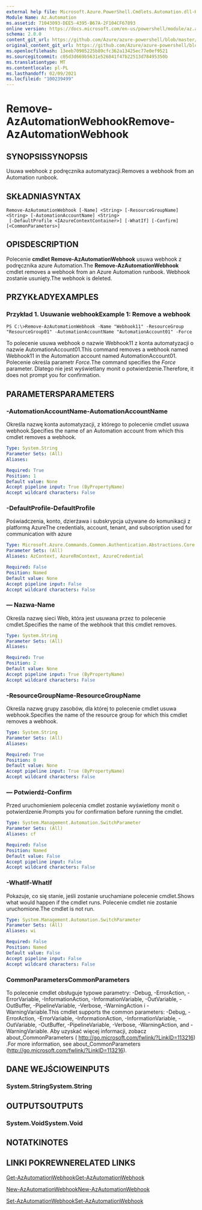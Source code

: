 ```yaml
---
external help file: Microsoft.Azure.PowerShell.Cmdlets.Automation.dll-Help.xml
Module Name: Az.Automation
ms.assetid: 71043093-DEE5-4395-B67A-2F104CF67893
online version: https://docs.microsoft.com/en-us/powershell/module/az.automation/remove-azautomationwebhook
schema: 2.0.0
content_git_url: https://github.com/Azure/azure-powershell/blob/master/src/Automation/Automation/help/Remove-AzAutomationWebhook.md
original_content_git_url: https://github.com/Azure/azure-powershell/blob/master/src/Automation/Automation/help/Remove-AzAutomationWebhook.md
ms.openlocfilehash: 13eeb70905225b89cfc362a13425ec77e0ef9521
ms.sourcegitcommit: c05d3d669b5631e526841f47b22513d78495350b
ms.translationtype: MT
ms.contentlocale: pl-PL
ms.lasthandoff: 02/09/2021
ms.locfileid: "100239499"
---
```

# <span data-ttu-id="4ee62-101">Remove-AzAutomationWebhook</span><span class="sxs-lookup"><span data-stu-id="4ee62-101">Remove-AzAutomationWebhook</span></span>

## <span data-ttu-id="4ee62-102">SYNOPSIS</span><span class="sxs-lookup"><span data-stu-id="4ee62-102">SYNOPSIS</span></span>
<span data-ttu-id="4ee62-103">Usuwa webhook z podręcznika automatyzacji.</span><span class="sxs-lookup"><span data-stu-id="4ee62-103">Removes a webhook from an Automation runbook.</span></span>

## <span data-ttu-id="4ee62-104">SKŁADNIA</span><span class="sxs-lookup"><span data-stu-id="4ee62-104">SYNTAX</span></span>

```
Remove-AzAutomationWebhook [-Name] <String> [-ResourceGroupName] <String> [-AutomationAccountName] <String>
 [-DefaultProfile <IAzureContextContainer>] [-WhatIf] [-Confirm] [<CommonParameters>]
```

## <span data-ttu-id="4ee62-105">OPIS</span><span class="sxs-lookup"><span data-stu-id="4ee62-105">DESCRIPTION</span></span>
<span data-ttu-id="4ee62-106">Polecenie **cmdlet Remove-AzAutomationWebhook** usuwa webhook z podręcznika azure Automation.</span><span class="sxs-lookup"><span data-stu-id="4ee62-106">The **Remove-AzAutomationWebhook** cmdlet removes a webhook from an Azure Automation runbook.</span></span>
<span data-ttu-id="4ee62-107">Webhook zostanie usunięty.</span><span class="sxs-lookup"><span data-stu-id="4ee62-107">The webhook is deleted.</span></span>

## <span data-ttu-id="4ee62-108">PRZYKŁADY</span><span class="sxs-lookup"><span data-stu-id="4ee62-108">EXAMPLES</span></span>

### <span data-ttu-id="4ee62-109">Przykład 1. Usuwanie webhook</span><span class="sxs-lookup"><span data-stu-id="4ee62-109">Example 1: Remove a webhook</span></span>
```
PS C:\>Remove-AzAutomationWebhook -Name "Webhook11" -ResourceGroup "ResourceGroup01" -AutomationAccountName "AutomationAccount01" -Force
```

<span data-ttu-id="4ee62-110">To polecenie usuwa webhook o nazwie Webhook11 z konta automatyzacji o nazwie AutomationAccount01.</span><span class="sxs-lookup"><span data-stu-id="4ee62-110">This command removes a webhook named Webhook11 in the Automation account named AutomationAccount01.</span></span>
<span data-ttu-id="4ee62-111">Polecenie określa parametr *Force.*</span><span class="sxs-lookup"><span data-stu-id="4ee62-111">The command specifies the *Force* parameter.</span></span>
<span data-ttu-id="4ee62-112">Dlatego nie jest wyświetlany monit o potwierdzenie.</span><span class="sxs-lookup"><span data-stu-id="4ee62-112">Therefore, it does not prompt you for confirmation.</span></span>

## <span data-ttu-id="4ee62-113">PARAMETERS</span><span class="sxs-lookup"><span data-stu-id="4ee62-113">PARAMETERS</span></span>

### <span data-ttu-id="4ee62-114">-AutomationAccountName</span><span class="sxs-lookup"><span data-stu-id="4ee62-114">-AutomationAccountName</span></span>
<span data-ttu-id="4ee62-115">Określa nazwę konta automatyzacji, z którego to polecenie cmdlet usuwa webhook.</span><span class="sxs-lookup"><span data-stu-id="4ee62-115">Specifies the name of an Automation account from which this cmdlet removes a webhook.</span></span>

```yaml
Type: System.String
Parameter Sets: (All)
Aliases:

Required: True
Position: 1
Default value: None
Accept pipeline input: True (ByPropertyName)
Accept wildcard characters: False
```

### <span data-ttu-id="4ee62-116">-DefaultProfile</span><span class="sxs-lookup"><span data-stu-id="4ee62-116">-DefaultProfile</span></span>
<span data-ttu-id="4ee62-117">Poświadczenia, konto, dzierżawa i subskrypcja używane do komunikacji z platformą Azure</span><span class="sxs-lookup"><span data-stu-id="4ee62-117">The credentials, account, tenant, and subscription used for communication with azure</span></span>

```yaml
Type: Microsoft.Azure.Commands.Common.Authentication.Abstractions.Core.IAzureContextContainer
Parameter Sets: (All)
Aliases: AzContext, AzureRmContext, AzureCredential

Required: False
Position: Named
Default value: None
Accept pipeline input: False
Accept wildcard characters: False
```

### <span data-ttu-id="4ee62-118">— Nazwa</span><span class="sxs-lookup"><span data-stu-id="4ee62-118">-Name</span></span>
<span data-ttu-id="4ee62-119">Określa nazwę sieci Web, która jest usuwana przez to polecenie cmdlet.</span><span class="sxs-lookup"><span data-stu-id="4ee62-119">Specifies the name of the webhook that this cmdlet removes.</span></span>

```yaml
Type: System.String
Parameter Sets: (All)
Aliases:

Required: True
Position: 2
Default value: None
Accept pipeline input: True (ByPropertyName)
Accept wildcard characters: False
```

### <span data-ttu-id="4ee62-120">-ResourceGroupName</span><span class="sxs-lookup"><span data-stu-id="4ee62-120">-ResourceGroupName</span></span>
<span data-ttu-id="4ee62-121">Określa nazwę grupy zasobów, dla której to polecenie cmdlet usuwa webhook.</span><span class="sxs-lookup"><span data-stu-id="4ee62-121">Specifies the name of the resource group for which this cmdlet removes a webhook.</span></span>

```yaml
Type: System.String
Parameter Sets: (All)
Aliases:

Required: True
Position: 0
Default value: None
Accept pipeline input: True (ByPropertyName)
Accept wildcard characters: False
```

### <span data-ttu-id="4ee62-122">— Potwierdź</span><span class="sxs-lookup"><span data-stu-id="4ee62-122">-Confirm</span></span>
<span data-ttu-id="4ee62-123">Przed uruchomieniem polecenia cmdlet zostanie wyświetlony monit o potwierdzenie.</span><span class="sxs-lookup"><span data-stu-id="4ee62-123">Prompts you for confirmation before running the cmdlet.</span></span>

```yaml
Type: System.Management.Automation.SwitchParameter
Parameter Sets: (All)
Aliases: cf

Required: False
Position: Named
Default value: False
Accept pipeline input: False
Accept wildcard characters: False
```

### <span data-ttu-id="4ee62-124">-WhatIf</span><span class="sxs-lookup"><span data-stu-id="4ee62-124">-WhatIf</span></span>
<span data-ttu-id="4ee62-125">Pokazuje, co się stanie, jeśli zostanie uruchamiane polecenie cmdlet.</span><span class="sxs-lookup"><span data-stu-id="4ee62-125">Shows what would happen if the cmdlet runs.</span></span>
<span data-ttu-id="4ee62-126">Polecenie cmdlet nie zostanie uruchomione.</span><span class="sxs-lookup"><span data-stu-id="4ee62-126">The cmdlet is not run.</span></span>

```yaml
Type: System.Management.Automation.SwitchParameter
Parameter Sets: (All)
Aliases: wi

Required: False
Position: Named
Default value: False
Accept pipeline input: False
Accept wildcard characters: False
```

### <span data-ttu-id="4ee62-127">CommonParameters</span><span class="sxs-lookup"><span data-stu-id="4ee62-127">CommonParameters</span></span>
<span data-ttu-id="4ee62-128">To polecenie cmdlet obsługuje typowe parametry: -Debug, -ErrorAction, -ErrorVariable, -InformationAction, -InformationVariable, -OutVariable, -OutBuffer, -PipelineVariable, -Verbose, -WarningAction i -WarningVariable.</span><span class="sxs-lookup"><span data-stu-id="4ee62-128">This cmdlet supports the common parameters: -Debug, -ErrorAction, -ErrorVariable, -InformationAction, -InformationVariable, -OutVariable, -OutBuffer, -PipelineVariable, -Verbose, -WarningAction, and -WarningVariable.</span></span> <span data-ttu-id="4ee62-129">Aby uzyskać więcej informacji, zobacz about_CommonParameters ( http://go.microsoft.com/fwlink/?LinkID=113216) .</span><span class="sxs-lookup"><span data-stu-id="4ee62-129">For more information, see about_CommonParameters (http://go.microsoft.com/fwlink/?LinkID=113216).</span></span>

## <span data-ttu-id="4ee62-130">DANE WEJŚCIOWE</span><span class="sxs-lookup"><span data-stu-id="4ee62-130">INPUTS</span></span>

### <span data-ttu-id="4ee62-131">System.String</span><span class="sxs-lookup"><span data-stu-id="4ee62-131">System.String</span></span>

## <span data-ttu-id="4ee62-132">OUTPUTS</span><span class="sxs-lookup"><span data-stu-id="4ee62-132">OUTPUTS</span></span>

### <span data-ttu-id="4ee62-133">System.Void</span><span class="sxs-lookup"><span data-stu-id="4ee62-133">System.Void</span></span>

## <span data-ttu-id="4ee62-134">NOTATKI</span><span class="sxs-lookup"><span data-stu-id="4ee62-134">NOTES</span></span>

## <span data-ttu-id="4ee62-135">LINKI POKREWNE</span><span class="sxs-lookup"><span data-stu-id="4ee62-135">RELATED LINKS</span></span>

[<span data-ttu-id="4ee62-136">Get-AzAutomationWebhook</span><span class="sxs-lookup"><span data-stu-id="4ee62-136">Get-AzAutomationWebhook</span></span>](./Get-AzAutomationWebhook.md)

[<span data-ttu-id="4ee62-137">New-AzAutomationWebhook</span><span class="sxs-lookup"><span data-stu-id="4ee62-137">New-AzAutomationWebhook</span></span>](./New-AzAutomationWebhook.md)

[<span data-ttu-id="4ee62-138">Set-AzAutomationWebhook</span><span class="sxs-lookup"><span data-stu-id="4ee62-138">Set-AzAutomationWebhook</span></span>](./Set-AzAutomationWebhook.md)


